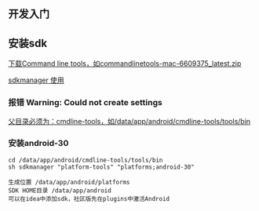 ## 开发入门

## 安装sdk
[下载Command line tools，如commandlinetools-mac-6609375_latest.zip](https://developer.android.google.cn/studio#downloads)

[sdkmanager 使用](https://developer.android.google.cn/studio/command-line/sdkmanager)

### 报错 Warning: Could not create settings
[父目录必须为：cmdline-tools，如/data/app/android/cmdline-tools/tools/bin](https://stackoverflow.com/questions/60440509/android-command-line-tools-sdkmanager-always-shows-warning-could-not-create-se)


### 安装android-30
    cd /data/app/android/cmdline-tools/tools/bin
    sh sdkmanager "platform-tools" "platforms;android-30"

    生成位置 /data/app/android/platforms
    SDK HOME目录 /data/app/android
    可以在idea中添加sdk，社区版先在plugins中激活Android